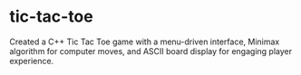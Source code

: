 # tic-tac-toe
Created a C++ Tic Tac Toe game with a menu-driven interface, Minimax algorithm for computer moves, and ASCII board display for engaging player experience.
